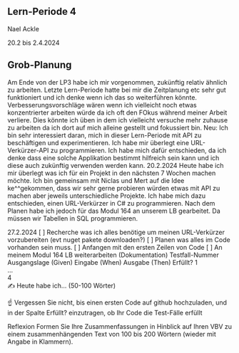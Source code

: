 ## Lern-Periode 4
Nael Ackle

20.2 bis 2.4.2024

## Grob-Planung
Am Ende von der LP3 habe ich mir vorgenommen, zukünftig relativ ähnlich zu arbeiten. Letzte Lern-Periode hatte bei mir die Zeitplanung etc sehr gut funktioniert und ich denke wenn ich das so weiterführen könnte. Verbesserungsvorschläge wären wenn ich vielleicht noch etwas konzentrierter arbeiten würde da ich oft den FOkus während meiner Arbeit verliere. Dies könnte ich üben in dem ich vielleicht versuche mehr zuhause zu arbeiten da ich dort auf mich alleine gestellt und fokussiert bin.
Neu: Ich bin sehr interessiert daran, mich in dieser Lern-Periode mit API zu beschäftigen und experimentieren.
Ich habe mir überlegt eine URL-Verkürzer-API zu programmieren. Ich habe mich dafür entschieden, da ich denke dass eine solche Applikation bestimmt hilfreich sein kann und ich diese auch zukünftig verwenden werden kann.
20.2.2024
Heute habe ich mir überlegt was ich für ein Projekt in den nächsten 7 Wochen machen möchte. Ich bin gemeinsam mit Niclas und Mert auf die Idee ke^^gekommen, dass wir sehr gerne probieren würden etwas mit API zu machen aber jeweils unterschiedliche Projekte. Ich habe mich dazu entschieden, einen URL-Verkürzer in C# zu programmieren.
Nach dem Planen habe ich jedoch für das Modul 164 an unserem LB gearbeitet. Da müssen wir Tabellen in SQL programmieren.

27.2.2024
[ ] Recherche was ich alles benötige um meinen URL-Verkürzer vorzubereiten (evt nuget pakete downloaden?)
[ ] Planen was alles im Code vorhanden sein muss.
[ ] Anfangen mit den ersten Zeilen von Code
[ ] An meinem Modul 164 LB weiterarbeiten (Dokumentation)
Testfall-Nummer	Ausgangslage (Given)	Eingabe (When)	Ausgabe (Then)	Erfüllt?
1				
...				
4				
✍️ Heute habe ich... (50-100 Wörter)

☝️ Vergessen Sie nicht, bis einen ersten Code auf github hochzuladen, und in der Spalte Erfüllt? einzutragen, ob Ihr Code die Test-Fälle erfüllt

Reflexion
Formen Sie Ihre Zusammenfassungen in Hinblick auf Ihren VBV zu einem zusammenhängenden Text von 100 bis 200 Wörtern (wieder mit Angabe in Klammern).
